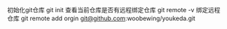 初始化git仓库 git init 
查看当前仓库是否有远程绑定仓库 git remote -v 
绑定远程仓库 git remote add orgin git@github.com:woobewing/youkeda.git